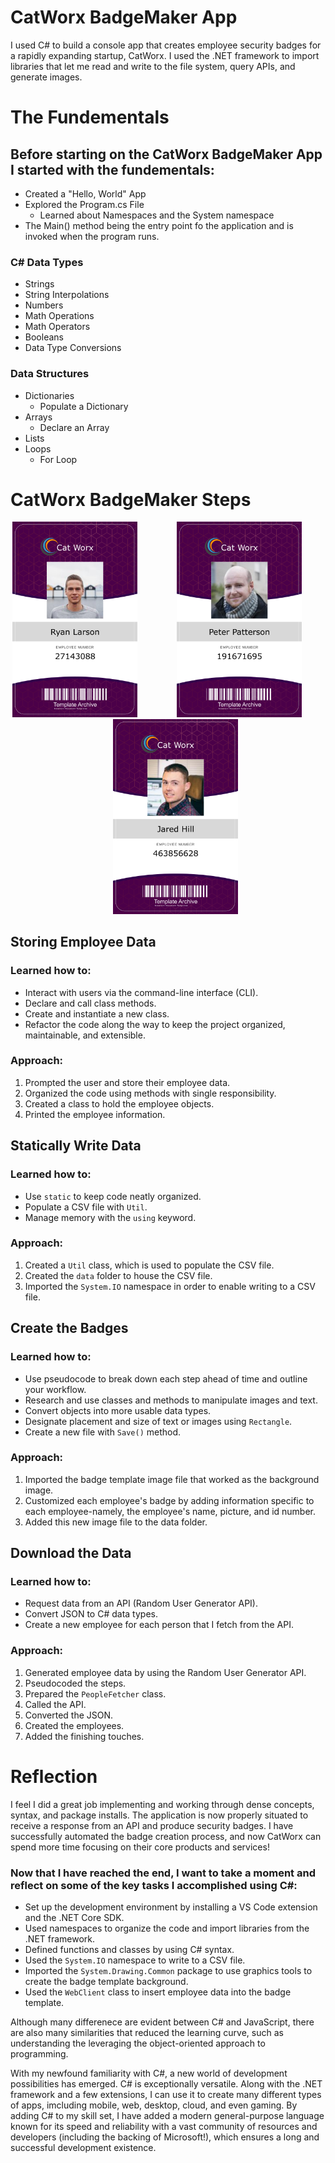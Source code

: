 # CatWorx BadgeMaker App
I used C# to build a console app that creates employee security badges for a rapidly expanding startup, CatWorx. I used the .NET framework to import libraries that let me read and write to the file system, query APIs, and generate images.

# The Fundementals
## Before starting on the CatWorx BadgeMaker App I started with the fundementals:

- Created a "Hello, World" App
- Explored the Program.cs File
  - Learned about Namespaces and the System namespace
- The Main() method being the entry point fo the application and is invoked when the program runs.

### C# Data Types
- Strings
- String Interpolations
- Numbers
- Math Operations
- Math Operators
- Booleans
- Data Type Conversions

### Data Structures
- Dictionaries
  - Populate a Dictionary
- Arrays
  - Declare an Array
- Lists
- Loops
  - For Loop

# CatWorx BadgeMaker Steps
<p align="center">
<img hieght="100" width="200" src="/data/27143088_badge.png">&nbsp &nbsp &nbsp &nbsp &nbsp &nbsp &nbsp &nbsp  <img hieght="100" width="200" src="/data/191671695_badge.png">&nbsp &nbsp &nbsp &nbsp &nbsp &nbsp &nbsp &nbsp <img hieght="100" width="200" src="/data/463856628_badge.png">
</p>

## Storing Employee Data
### Learned how to:
- Interact with users via the command-line interface (CLI).
- Declare and call class methods.
- Create and instantiate a new class.
- Refactor the code along the way to keep the project organized, maintainable, and extensible.
### Approach:
1. Prompted the user and store their employee data.
2. Organized the code using methods with single responsibility.
3. Created a class to hold the employee objects.
4. Printed the employee information.

## Statically Write Data
### Learned how to:
- Use ``static`` to keep code neatly organized.
- Populate a CSV file with ``Util``.
- Manage memory with the ``using`` keyword.
### Approach:
1. Created a ``Util`` class, which is used to populate the CSV file.
2. Created the ``data`` folder to house the CSV file.
3. Imported the ``System.IO`` namespace in order to enable writing to a CSV file.

## Create the Badges
### Learned how to:
- Use pseudocode to break down each step ahead of time and outline your workflow.
- Research and use classes and methods to manipulate images and text.
- Convert objects into more usable data types.
- Designate placement and size of text or images using ``Rectangle``.
- Create a new file with ``Save()`` method.
### Approach:
1. Imported the badge template image file that worked as the background image.
2. Customized each employee's badge by adding information specific to each employee-namely, the employee's name, picture, and id number.
3. Added this new image file to the data folder.

## Download the Data
### Learned how to:
- Request data from an API (Random User Generator API).
- Convert JSON to C# data types.
- Create a new employee for each person that I fetch from the API.
### Approach:
1. Generated employee data by using the Random User Generator API.
2. Pseudocoded the steps.
3. Prepared the ``PeopleFetcher`` class.
4. Called the API.
5. Converted the JSON.
6. Created the employees.
7. Added the finishing touches.

# Reflection
I feel I did a great job implementing and working through dense concepts, syntax, and package installs. The application is now properly situated to receive a response from an API and produce security badges. I have successfully automated the badge creation process, and now CatWorx can spend more time focusing on their core products and services!

### Now that I have reached the end, I want to take a moment and reflect on some of the key tasks I accomplished using C#:
- Set up the development environment by installing a VS Code extension and the .NET Core SDK.
- Used namespaces to organize the code and import libraries from the .NET framework.
- Defined functions and classes by using C# syntax.
- Used the ``System.IO`` namespace to write to a CSV file.
- Imported the ``System.Drawing.Common`` package to use graphics tools to create the badge template background.
- Used the ``WebClient`` class to insert employee data into the badge template.

Although many differenece are evident between C# and JavaScript, there are also many similarities that reduced the learning curve, such as understanding the leveraging the object-oriented approach to programming.

With my newfound familiarity with C#, a new world of development possibilities has emerged. C# is exceptionally versatile. Along with the .NET framework and a few extensions, I can use it to create many different types of apps, imcluding mobile, web, desktop, cloud, and even gaming. By adding C# to my skill set, I have added a modern general-purpose language known for its speed and reliability with a vast community of resources and developers (including the backing of Microsoft!), which ensures a long and successful development existence.
